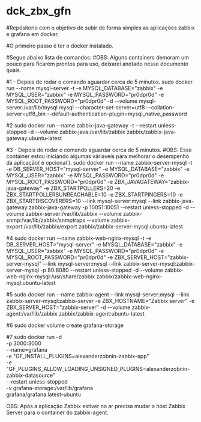 # dck_zbx_gfn
#Repósitorio com o objetivo de subir de forma simples as aplicações zabbix e grafana em docker.


#O primeiro passo é ter o docker instalado.

#Segue abaixo lista de comandos:
#OBS: Alguns containers demoram um pouco para ficarem prontos para uso, deixarei anotado nesse documento quais.

#1 - Depois de rodar o comando aguardar cerca de 5 minutos.
sudo docker run --name mysql-server -t -e MYSQL_DATABASE="zabbix" -e MYSQL_USER="zabbix" -e MYSQL_PASSWORD="pr0dpr0d" -e MYSQL_ROOT_PASSWORD="pr0dpr0d" -d --volume mysql-server:/var/lib/mysql mysql --character-set-server=utf8 --collation-server=utf8_bin --default-authentication-plugin=mysql_native_password

#2
sudo docker run --name zabbix-java-gateway -t --restart unless-stopped -d --volume zabbix-java:/var/lib/zabbix zabbix/zabbix-java-gateway:ubuntu-latest

#3 - Depois de rodar o comando aguardar cerca de 5 minutos.
#OBS: Esse container estou iniciando algumas váriaveis para melhorar o desempenho da aplicação( é opcional ).
sudo docker run --name zabbix-server-mysql -t -e DB_SERVER_HOST="mysql-server" -e MYSQL_DATABASE="zabbix" -e MYSQL_USER="zabbix" -e MYSQL_PASSWORD="pr0dpr0d" -e MYSQL_ROOT_PASSWORD="pr0dpr0d" -e ZBX_JAVAGATEWAY="zabbix-java-gateway" -e ZBX_STARTPOLLERS=20 -e ZBX_STARTPOLLERSUNREACHABLE=10 -e ZBX_STARTPINGERS=10 -e ZBX_STARTDISCOVERERS=10 --link mysql-server:mysql --link zabbix-java-gateway:zabbix-java-gateway -p 10051:10051 --restart unless-stopped -d --volume zabbix-server:/var/lib/zabbix --volume zabbix-snmp:/var/lib/zabbix/snmptraps --volume zabbix-export:/var/lib/zabbix/export zabbix/zabbix-server-mysql:ubuntu-latest

#4
sudo docker run --name zabbix-web-nginx-mysql -t -e DB_SERVER_HOST="mysql-server" -e MYSQL_DATABASE="zabbix" -e MYSQL_USER="zabbix" -e MYSQL_PASSWORD="pr0dpr0d" -e MYSQL_ROOT_PASSWORD="pr0dpr0d" -e ZBX_SERVER_HOST="zabbix-server-mysql" --link mysql-server:mysql --link zabbix-server-mysql:zabbix-server-mysql -p 80:8080 --restart unless-stopped -d --volume zabbix-web-nginx-mysql:/usr/share/zabbix zabbix/zabbix-web-nginx-mysql:ubuntu-latest

#5
sudo docker run --name zabbix-agent --link mysql-server:mysql --link zabbix-server-mysql:zabbix-server -e ZBX_HOSTNAME="Zabbix server" -e ZBX_SERVER_HOST="zabbix-server" -d --volume zabbix-agent:/var/lib/zabbix zabbix/zabbix-agent:ubuntu-latest

#6
sudo docker volume create grafana-storage

#7
sudo docker run -d \
     -p 3000:3000 \
      --name=grafana \
    -e "GF_INSTALL_PLUGINS=alexanderzobnin-zabbix-app" \
    -e "GF_PLUGINS_ALLOW_LOADING_UNSIGNED_PLUGINS=alexanderzobnin-zabbix-datasource" \
    --restart unless-stopped \
    -v grafana-storage:/var/lib/grafana \
       grafana/grafana:latest-ubuntu

OBS: Após a aplicação Zabbix estiver no ar precisa mudar o host Zabbix Server para o container do zabbix-agent.
